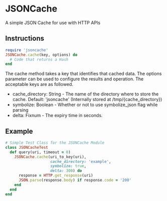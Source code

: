 # JSONCache

A simple JSON Cache for use with HTTP APIs

## Instructions

```ruby
require 'jsoncache'
JSONCache.cache(key, options) do
  # Code that returns a Hash
end
```

The cache method takes a key that identifies that cached data. The options parameter can be used to configure the results and operation. The acceptable keys are as followed.
* cache_directory: String - The name of the directory where to store the cache. Default: 'jsoncache' (Internally stored at /tmp/{cache_directory})
* symbolize: Boolean - Whether or not to use symbolize_json flag while parsing
* delta: Fixnum - The expiry time in seconds.

## Example

```ruby
# Simple Test Class for the JSONCache Module
class JSONCacheTest
  def query(uri, timeout = 0)
    JSONCache.cache(uri_to_key(uri),
                    cache_directory: 'example',
                    symbolize: true,
                    delta: 300) do
      response = HTTP.get_response(uri)
      JSON.parse(response.body) if response.code = '200'
    end
  end
end
```
